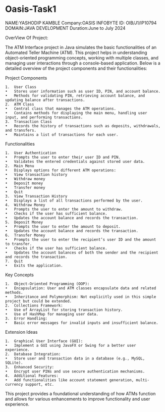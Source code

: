 # Oasis-Task1

NAME:YASHODIP KAMBLE
Company:OASIS INFOBYTE
ID: OIB/J1/IP10794
DOMAIN:JAVA DEVELOPMENT
Duration:June to July 2024

OverView Of Project:

The ATM Interface project in Java simulates the basic functionalities of an Automated Teller Machine (ATM). This project helps in understanding object-oriented programming concepts, working with multiple classes, and managing user interactions through a console-based application. Below is a detailed overview of the project components and their functionalities:

Project Components

	1.	User Class
	•	Stores user information such as user ID, PIN, and account balance.
	•	Methods for validating PIN, retrieving account balance, and updating balance after transactions.
	2.	ATM Class
	•	Central class that manages the ATM operations.
	•	Contains methods for displaying the main menu, handling user input, and performing transactions.
	3.	Transaction Class
	•	Records the history of transactions such as deposits, withdrawals, and transfers.
	•	Maintains a list of transactions for each user.

Functionalities

	1.	User Authentication
	•	Prompts the user to enter their user ID and PIN.
	•	Validates the entered credentials against stored user data.
	2.	Main Menu
	•	Displays options for different ATM operations:
	•	View transaction history
	•	Withdraw money
	•	Deposit money
	•	Transfer money
	•	Quit
	3.	View Transaction History
	•	Displays a list of all transactions performed by the user.
	4.	Withdraw Money
	•	Prompts the user to enter the amount to withdraw.
	•	Checks if the user has sufficient balance.
	•	Updates the account balance and records the transaction.
	5.	Deposit Money
	•	Prompts the user to enter the amount to deposit.
	•	Updates the account balance and records the transaction.
	6.	Transfer Money
	•	Prompts the user to enter the recipient’s user ID and the amount to transfer.
	•	Checks if the user has sufficient balance.
	•	Updates the account balances of both the sender and the recipient and records the transaction.
	7.	Quit
	•	Exits the application.

 Key Concepts

	1.	Object-Oriented Programming (OOP):
	•	Encapsulation: User and ATM classes encapsulate data and related methods.
	•	Inheritance and Polymorphism: Not explicitly used in this simple project but could be extended.
	2.	Collections Framework:
	•	Use of ArrayList for storing transaction history.
	•	Use of HashMap for managing user data.
	3.	Error Handling:
	•	Basic error messages for invalid inputs and insufficient balance.

Extension Ideas

	1.	Graphical User Interface (GUI):
	•	Implement a GUI using JavaFX or Swing for a better user experience.
	2.	Database Integration:
	•	Store user and transaction data in a database (e.g., MySQL, SQLite).
	3.	Enhanced Security:
	•	Encrypt user PINs and use secure authentication mechanisms.
	4.	Additional Features:
	•	Add functionalities like account statement generation, multi-currency support, etc.

This project provides a foundational understanding of how ATMs function and allows for various enhancements to improve functionality and user experience.
